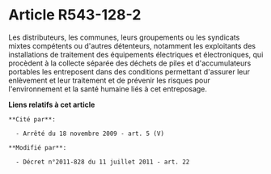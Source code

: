 # Article R543-128-2

Les distributeurs, les communes, leurs groupements ou les syndicats mixtes compétents ou d'autres détenteurs, notamment les
exploitants des installations de traitement des équipements électriques et électroniques, qui procèdent à la collecte séparée
des déchets de piles et d'accumulateurs portables les entreposent dans des conditions permettant d'assurer leur enlèvement et
leur traitement et de prévenir les risques pour l'environnement et la santé humaine liés à cet entreposage.

**Liens relatifs à cet article**

	**Cité par**:

	  - Arrêté du 18 novembre 2009 - art. 5 (V)

	**Modifié par**:

	  - Décret n°2011-828 du 11 juillet 2011 - art. 22
